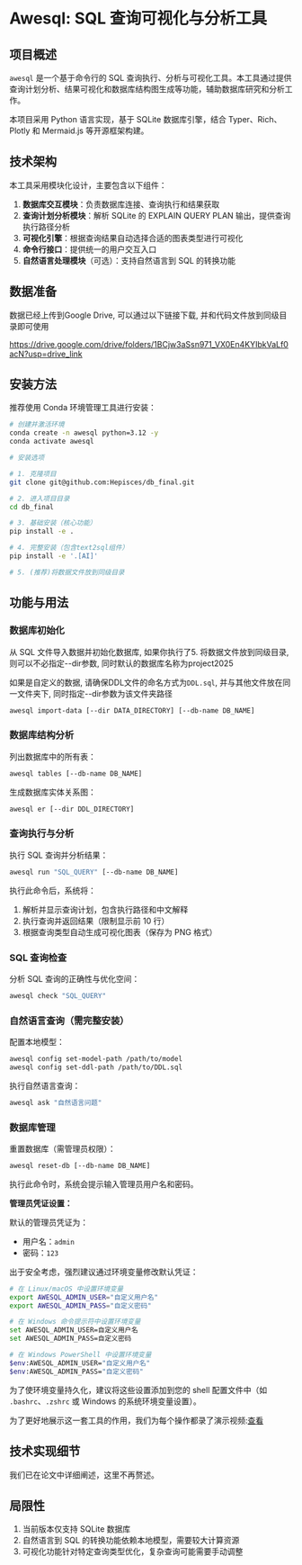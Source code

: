 # Awesql: SQL 查询可视化与分析工具

## 项目概述

`awesql` 是一个基于命令行的 SQL 查询执行、分析与可视化工具。本工具通过提供查询计划分析、结果可视化和数据库结构图生成等功能，辅助数据库研究和分析工作。

本项目采用 Python 语言实现，基于 SQLite 数据库引擎，结合 Typer、Rich、Plotly 和 Mermaid.js 等开源框架构建。

## 技术架构

本工具采用模块化设计，主要包含以下组件：

1. **数据库交互模块**：负责数据库连接、查询执行和结果获取
2. **查询计划分析模块**：解析 SQLite 的 EXPLAIN QUERY PLAN 输出，提供查询执行路径分析
3. **可视化引擎**：根据查询结果自动选择合适的图表类型进行可视化
4. **命令行接口**：提供统一的用户交互入口
5. **自然语言处理模块**（可选）：支持自然语言到 SQL 的转换功能

## 数据准备

数据已经上传到Google Drive, 可以通过以下链接下载, 并和代码文件放到同级目录即可使用

https://drive.google.com/drive/folders/1BCjw3aSsn971_VX0En4KYIbkVaLf0acN?usp=drive_link

## 安装方法

推荐使用 Conda 环境管理工具进行安装：

```bash
# 创建并激活环境
conda create -n awesql python=3.12 -y
conda activate awesql

# 安装选项

# 1. 克隆项目
git clone git@github.com:Hepisces/db_final.git

# 2. 进入项目目录
cd db_final

# 3. 基础安装（核心功能）
pip install -e .

# 4. 完整安装（包含text2sql组件）
pip install -e '.[AI]'

# 5. (推荐)将数据文件放到同级目录
```

## 功能与用法

### 数据库初始化

从 SQL 文件导入数据并初始化数据库, 如果你执行了5. 将数据文件放到同级目录, 则可以不必指定--dir参数, 同时默认的数据库名称为project2025

如果是自定义的数据, 请确保DDL文件的命名方式为`DDL.sql`, 并与其他文件放在同一文件夹下, 同时指定--dir参数为该文件夹路径

```bash
awesql import-data [--dir DATA_DIRECTORY] [--db-name DB_NAME]
```

### 数据库结构分析

列出数据库中的所有表：

```bash
awesql tables [--db-name DB_NAME]
```

生成数据库实体关系图：

```bash
awesql er [--dir DDL_DIRECTORY]
```

### 查询执行与分析

执行 SQL 查询并分析结果：

```bash
awesql run "SQL_QUERY" [--db-name DB_NAME]
```

执行此命令后，系统将：

1. 解析并显示查询计划，包含执行路径和中文解释
2. 执行查询并返回结果（限制显示前 10 行）
3. 根据查询类型自动生成可视化图表（保存为 PNG 格式）

### SQL 查询检查

分析 SQL 查询的正确性与优化空间：

```bash
awesql check "SQL_QUERY"
```

### 自然语言查询（需完整安装）

配置本地模型：

```bash
awesql config set-model-path /path/to/model
awesql config set-ddl-path /path/to/DDL.sql
```

执行自然语言查询：

```bash
awesql ask "自然语言问题"
```

### 数据库管理

重置数据库（需管理员权限）：

```bash
awesql reset-db [--db-name DB_NAME]
```

执行此命令时，系统会提示输入管理员用户名和密码。

**管理员凭证设置：**

默认的管理员凭证为：

- 用户名：`admin`
- 密码：`123`

出于安全考虑，强烈建议通过环境变量修改默认凭证：

```bash
# 在 Linux/macOS 中设置环境变量
export AWESQL_ADMIN_USER="自定义用户名"
export AWESQL_ADMIN_PASS="自定义密码"

# 在 Windows 命令提示符中设置环境变量
set AWESQL_ADMIN_USER=自定义用户名
set AWESQL_ADMIN_PASS=自定义密码

# 在 Windows PowerShell 中设置环境变量
$env:AWESQL_ADMIN_USER="自定义用户名"
$env:AWESQL_ADMIN_PASS="自定义密码"
```

为了使环境变量持久化，建议将这些设置添加到您的 shell 配置文件中（如 `.bashrc`、`.zshrc` 或 Windows 的系统环境变量设置）。

为了更好地展示这一套工具的作用，我们为每个操作都录了演示视频:[查看](demo.md)

## 技术实现细节

我们已在论文中详细阐述，这里不再赘述。

## 局限性

1. 当前版本仅支持 SQLite 数据库
2. 自然语言到 SQL 的转换功能依赖本地模型，需要较大计算资源
3. 可视化功能针对特定查询类型优化，复杂查询可能需要手动调整
